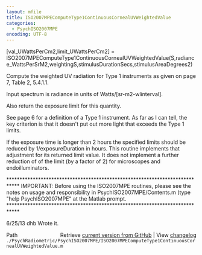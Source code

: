 ```yaml
---
layout: mfile
title: ISO2007MPEComputeType1ContinuousCornealUVWeightedValue
categories:
  - PsychISO2007MPE
encoding: UTF-8
---
```


[val\_UWattsPerCm2,limit\_UWattsPerCm2] = ISO2007MPEComputeType1ContinuousCornealUVWeightedValue(S,radiance\_WattsPerSrM2,weightingS,stimulusDurationSecs,stimulusAreaDegrees2)

Compute the weighted UV radiation for Type 1 instruments as given on page 7, Table 2,
5\.4.1.1.

Input spectrum is radiance in units of Watts/[sr-m2-wlinterval].

Also return the exposure limit for this quantity.

See page 6 for a definition of a Type 1 instrument.  As far as I can tell, the key
criterion is that it doesn't put out more light that exceeds the Type 1 limits.

If the exposure time is longer than 2 hours the specified limits should be reduced by
1/exposureDuration in hours.  This routine implements that adjustment for its returned
limit value.  It does not implement a further reduction of of the limit (by a factor of 2)
for microscopes and endoilluminators.

\*\*\*\*\*\*\*\*\*\*\*\*\*\*\*\*\*\*\*\*\*\*\*\*\*\*\*\*\*\*\*\*\*\*\*\*\*\*\*\*\*\*\*\*\*\*\*\*\*\*\*\*\*\*\*\*\*\*\*\*\*\*\*\*\*\*\*\*\*\*\*\*\*\*\*\*
IMPORTANT: Before using the ISO2007MPE routines, please see the notes on usage
and responsibility in PsychISO2007MPE/Contents.m (type "help PsychISO2007MPE"
at the Matlab prompt.
\*\*\*\*\*\*\*\*\*\*\*\*\*\*\*\*\*\*\*\*\*\*\*\*\*\*\*\*\*\*\*\*\*\*\*\*\*\*\*\*\*\*\*\*\*\*\*\*\*\*\*\*\*\*\*\*\*\*\*\*\*\*\*\*\*\*\*\*\*\*\*\*\*\*\*\*

6/25/13  dhb  Wrote it.


<div class="code_header" style="text-align:right;">
  <span style="float:left;">Path&nbsp;&nbsp;</span> <span class="counter">Retrieve <a href=
  "https://raw.github.com/Psychtoolbox-3/Psychtoolbox-3/beta/./PsychRadiometric/PsychISO2007MPE/ISO2007MPEComputeType1ContinuousCornealUVWeightedValue.m">current version from GitHub</a> | View <a href=
  "https://github.com/Psychtoolbox-3/Psychtoolbox-3/commits/beta/./PsychRadiometric/PsychISO2007MPE/ISO2007MPEComputeType1ContinuousCornealUVWeightedValue.m">changelog</a></span>
</div>
<div class="code">
  <code>./PsychRadiometric/PsychISO2007MPE/ISO2007MPEComputeType1ContinuousCornealUVWeightedValue.m</code>
</div>
